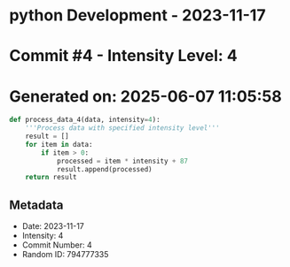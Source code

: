 ﻿# python Development - 2023-11-17
# Commit #4 - Intensity Level: 4
# Generated on: 2025-06-07 11:05:58
```python
def process_data_4(data, intensity=4):
    '''Process data with specified intensity level'''
    result = []
    for item in data:
        if item > 0:
            processed = item * intensity + 87
            result.append(processed)
    return result
```
## Metadata
- Date: 2023-11-17
- Intensity: 4
- Commit Number: 4
- Random ID: 794777335

